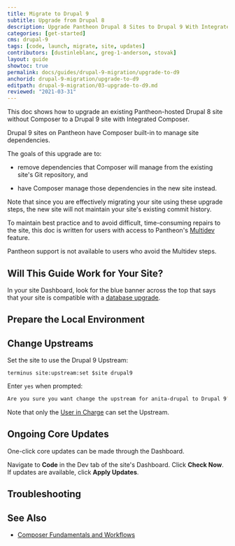 ```yaml
---
title: Migrate to Drupal 9
subtitle: Upgrade from Drupal 8
description: Upgrade Pantheon Drupal 8 Sites to Drupal 9 With Integrated Composer
categories: [get-started]
cms: drupal-9
tags: [code, launch, migrate, site, updates]
contributors: [dustinleblanc, greg-1-anderson, stovak]
layout: guide
showtoc: true
permalink: docs/guides/drupal-9-migration/upgrade-to-d9
anchorid: drupal-9-migration/upgrade-to-d9
editpath: drupal-9-migration/03-upgrade-to-d9.md
reviewed: "2021-03-31"
---
```


This doc shows how to upgrade an existing Pantheon-hosted Drupal 8 site without Composer to a Drupal 9 site with Integrated Composer.

Drupal 9 sites on Pantheon have Composer built-in to manage site dependencies.

The goals of this upgrade are to:

- remove dependencies that Composer will manage from the existing site's Git repository, and

- have Composer manage those dependencies in the new site instead.

Note that since you are effectively migrating your site using these upgrade steps, the new site will not maintain your site's existing commit history.

<Alert title="Multidev Required" type="danger">

To maintain best practice and to avoid difficult, time-consuming repairs to the site, this doc is written for users with access to Pantheon's [Multidev](/multidev) feature.

Pantheon support is not available to users who avoid the Multidev steps.

</Alert>

## Will This Guide Work for Your Site?

<Partial file="drupal-9/upgrade-site-requirements.md" />

In your site Dashboard, look for the blue banner across the top that says that your site is compatible with a [database upgrade](/pantheon-yml#specify-a-version-of-mariadb).

## Prepare the Local Environment

<Partial file="drupal-9/prepare-local-environment.md" />

<Partial file="drupal-8-convert-to-composer.md" />

## Change Upstreams

Set the site to use the Drupal 9 Upstream:

```bash{promptUser:user}
terminus site:upstream:set $site drupal9
```

Enter `yes` when prompted:

```bash
Are you sure you want change the upstream for anita-drupal to Drupal 9? (yes/no) [no]:
```

Note that only the [User in Charge](/change-management#site-level-roles-and-permissions) can set the Upstream.
## Ongoing Core Updates

One-click core updates can be made through the Dashboard.

Navigate to **Code** in the Dev tab of the site's Dashboard. Click **Check Now**. If updates are available, click **Apply Updates**.

## Troubleshooting

<Partial file="composer-updating.md" />

## See Also

- [Composer Fundamentals and Workflows](/composer)
